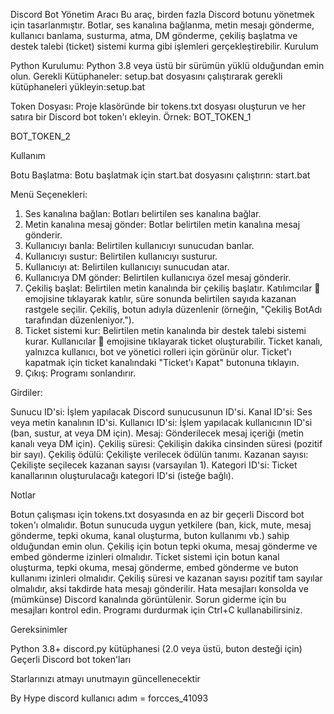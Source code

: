 Discord Bot Yönetim Aracı
Bu araç, birden fazla Discord botunu yönetmek için tasarlanmıştır. Botlar, ses kanalına bağlanma, metin mesajı gönderme, kullanıcı banlama, susturma, atma, DM gönderme, çekiliş başlatma ve destek talebi (ticket) sistemi kurma gibi işlemleri gerçekleştirebilir.
Kurulum

Python Kurulumu: Python 3.8 veya üstü bir sürümün yüklü olduğundan emin olun.
Gerekli Kütüphaneler: setup.bat dosyasını çalıştırarak gerekli kütüphaneleri yükleyin:setup.bat


Token Dosyası: Proje klasöründe bir tokens.txt dosyası oluşturun ve her satıra bir Discord bot token'ı ekleyin. Örnek:
BOT_TOKEN_1

BOT_TOKEN_2



Kullanım

Botu Başlatma: Botu başlatmak için start.bat dosyasını çalıştırın:
start.bat


Menü Seçenekleri:

1. Ses kanalına bağlan: Botları belirtilen ses kanalına bağlar.
2. Metin kanalına mesaj gönder: Botlar belirtilen metin kanalına mesaj gönderir.
3. Kullanıcıyı banla: Belirtilen kullanıcıyı sunucudan banlar.
4. Kullanıcıyı sustur: Belirtilen kullanıcıyı susturur.
5. Kullanıcıyı at: Belirtilen kullanıcıyı sunucudan atar.
6. Kullanıcıya DM gönder: Belirtilen kullanıcıya özel mesaj gönderir.
7. Çekiliş başlat: Belirtilen metin kanalında bir çekiliş başlatır. Katılımcılar 🎉 emojisine tıklayarak katılır, süre sonunda belirtilen sayıda kazanan rastgele seçilir. Çekiliş, botun adıyla düzenlenir (örneğin, "Çekiliş BotAdı tarafından düzenleniyor.").
8. Ticket sistemi kur: Belirtilen metin kanalında bir destek talebi sistemi kurar. Kullanıcılar 📩 emojisine tıklayarak ticket oluşturabilir. Ticket kanalı, yalnızca kullanıcı, bot ve yönetici rolleri için görünür olur. Ticket'ı kapatmak için ticket kanalındaki "Ticket'ı Kapat" butonuna tıklayın.
9. Çıkış: Programı sonlandırır.


Girdiler:

Sunucu ID'si: İşlem yapılacak Discord sunucusunun ID'si.
Kanal ID'si: Ses veya metin kanalının ID'si.
Kullanıcı ID'si: İşlem yapılacak kullanıcının ID'si (ban, sustur, at veya DM için).
Mesaj: Gönderilecek mesaj içeriği (metin kanalı veya DM için).
Çekiliş süresi: Çekilişin dakika cinsinden süresi (pozitif bir sayı).
Çekiliş ödülü: Çekilişte verilecek ödülün tanımı.
Kazanan sayısı: Çekilişte seçilecek kazanan sayısı (varsayılan 1).
Kategori ID'si: Ticket kanallarının oluşturulacağı kategori ID'si (isteğe bağlı).



Notlar

Botun çalışması için tokens.txt dosyasında en az bir geçerli Discord bot token'ı olmalıdır.
Botun sunucuda uygun yetkilere (ban, kick, mute, mesaj gönderme, tepki okuma, kanal oluşturma, buton kullanımı vb.) sahip olduğundan emin olun.
Çekiliş için botun tepki okuma, mesaj gönderme ve embed gönderme izinleri olmalıdır.
Ticket sistemi için botun kanal oluşturma, tepki okuma, mesaj gönderme, embed gönderme ve buton kullanımı izinleri olmalıdır.
Çekiliş süresi ve kazanan sayısı pozitif tam sayılar olmalıdır, aksi takdirde hata mesajı gönderilir.
Hata mesajları konsolda ve (mümkünse) Discord kanalında görüntülenir. Sorun giderme için bu mesajları kontrol edin.
Programı durdurmak için Ctrl+C kullanabilirsiniz.

Gereksinimler

Python 3.8+
discord.py kütüphanesi (2.0 veya üstü, buton desteği için)
Geçerli Discord bot token'ları

Starlarınızı atmayı unutmayın güncellenecektir

By Hype discord kullanıcı adım = forcces_41093